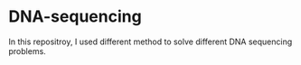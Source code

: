 # DNA-sequencing

In this repositroy, I used different method to solve different DNA sequencing problems.
